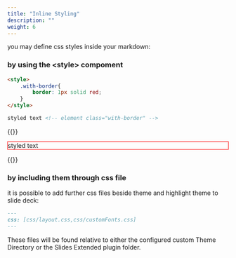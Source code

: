 ```yaml
---
title: "Inline Styling"
description: ""
weight: 6
---
```


you may define css styles inside your markdown:


### by using the \<style\> compoment

```md
<style>
	.with-border{
		border: 1px solid red;
	}
</style>

styled text <!-- element class="with-border" -->
```

{{<revealjs theme="black" progress="true" controls="true">}}

<section>
<p style="border: 1px solid red;">styled text <!-- --></p>
</section>

{{</revealjs>}}

### by including them through css file

it is possible to add further css files beside theme and highlight theme to slide deck:

```md
---
css: [css/layout.css,css/customFonts.css]
---
```

These files will be found relative to either the configured custom Theme Directory or 
the Slides Extended plugin folder.
